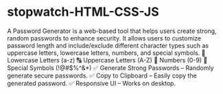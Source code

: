 # stopwatch-HTML-CSS-JS
A Password Generator is a web-based tool that helps users create strong, random passwords to enhance security. It allows users to customize password length and include/exclude different character types such as uppercase letters, lowercase letters, numbers, and special symbols.
🔡 Lowercase Letters (a-z)
🔠 Uppercase Letters (A-Z)
🔢 Numbers (0-9)
🔣 Special Symbols (!@#$%^&*)
✅ Generate Strong Passwords – Randomly generate secure passwords.
✅ Copy to Clipboard – Easily copy the generated password.
✅ Responsive UI – Works on desktop.
